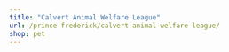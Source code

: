 ```yaml
---
title: "Calvert Animal Welfare League"
url: /prince-frederick/calvert-animal-welfare-league/
shop: pet
---
```

